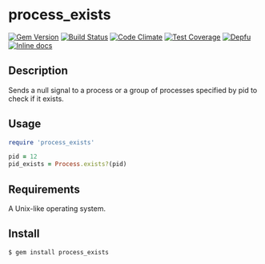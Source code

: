 # process_exists

[![Gem Version](https://badge.fury.io/rb/process_exists.svg)](http://badge.fury.io/rb/process_exists)
[![Build Status](https://travis-ci.org/wilsonsilva/process_exists.svg?branch=master)](https://travis-ci.org/wilsonsilva/process_exists)
[![Code Climate](https://codeclimate.com/github/wilsonsilva/process_exists/badges/gpa.svg)](https://codeclimate.com/github/wilsonsilva/process_exists)
[![Test Coverage](https://codeclimate.com/github/wilsonsilva/process_exists/badges/coverage.svg)](https://codeclimate.com/github/wilsonsilva/process_exists)
[![Depfu](https://badges.depfu.com/badges/ffec1fc2a9f213d8538dfc0d3958c788/overview.svg)](https://depfu.com/github/wilsonsilva/process_exists)
[![Inline docs](http://inch-ci.org/github/wilsonsilva/process_exists.png?branch=master)](http://inch-ci.org/github/wilsonsilva/process_exists)

## Description

Sends a null signal to a process or a group of processes specified by pid to check if it exists.

## Usage

```ruby
require 'process_exists'

pid = 12
pid_exists = Process.exists?(pid)
```

## Requirements

A Unix-like operating system.

## Install

```bash
$ gem install process_exists
```

